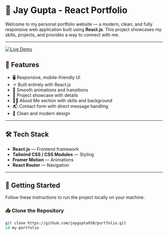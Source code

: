 # 💼 Jay Gupta - React Portfolio

Welcome to my personal portfolio website — a modern, clean, and fully responsive web application built using **React.js**. This project showcases my skills, projects, and provides a way to connect with me.

---

[![Live Demo](https://img.shields.io/badge/🌐-Live%20Demo-1e90ff?style=for-the-badge&labelColor=black)](https://jaygupta.web.app/)


## 📌 Features

- 🖥️ Responsive, mobile-friendly UI
- ⚛️ Built entirely with React.js
- 🎨 Smooth animations and transitions
- 📂 Project showcase with details
- 🙋‍♂️ About Me section with skills and background
- 📬 Contact form with direct message handling
- 🚀 Clean and modern design

---

## 🛠️ Tech Stack

- **React.js** — Frontend framework
- **Tailwind CSS / CSS Modules** — Styling
- **Framer Motion** — Animations
- **React Router** — Navigation

---

## 🚀 Getting Started

Follow these instructions to run the project locally on your machine.

### 📥 Clone the Repository

```bash
git clone https://github.com/jaygupta930/portfolio.git
cd my-portfolio
